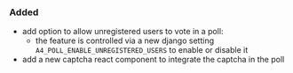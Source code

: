 ### Added

- add option to allow unregistered users to vote in a poll:
  - the feature is controlled via a new django setting `A4_POLL_ENABLE_UNREGISTERED_USERS` to enable or disable it
- add a new captcha react component to integrate the captcha in the poll

